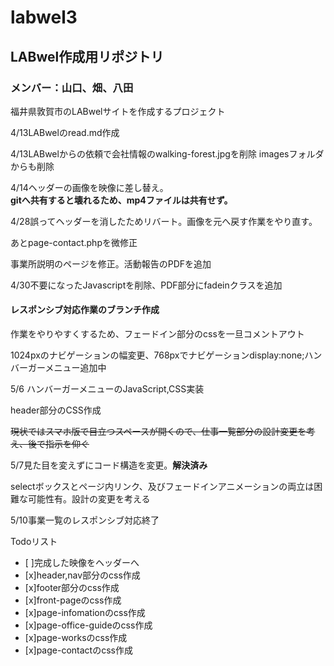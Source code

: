 # labwel3

## LABwel作成用リポジトリ

### メンバー：山口、畑、八田

福井県敦賀市のLABwelサイトを作成するプロジェクト

4/13LABwelのread.md作成

4/13LABwelからの依頼で会社情報のwalking-forest.jpgを削除  imagesフォルダからも削除

4/14ヘッダーの画像を映像に差し替え。  
**gitへ共有すると壊れるため、mp4ファイルは共有せず。**

4/28誤ってヘッダーを消したためリバート。画像を元へ戻す作業をやり直す。

あとpage-contact.phpを微修正

事業所説明のページを修正。活動報告のPDFを追加

4/30不要になったJavascriptを削除、PDF部分にfadeinクラスを追加

#### レスポンシブ対応作業のブランチ作成

作業をやりやすくするため、フェードイン部分のcssを一旦コメントアウト

1024pxのナビゲーションの幅変更、768pxでナビゲーションdisplay:none;ハンバーガーメニュー追加中

5/6 ハンバーガーメニューのJavaScript,CSS実装

header部分のCSS作成

~~現状ではスマホ版で目立つスペースが開くので、仕事一覧部分の設計変更を考え、後で指示を仰ぐ~~

5/7見た目を変えずにコード構造を変更。**解決済み**

selectボックスとページ内リンク、及びフェードインアニメーションの両立は困難な可能性有。設計の変更を考える

5/10事業一覧のレスポンシブ対応終了

Todoリスト

- [ ]完成した映像をヘッダーへ
- [x]header,nav部分のcss作成
- [x]footer部分のcss作成
- [x]front-pageのcss作成
- [x]page-infomationのcss作成
- [x]page-office-guideのcss作成
- [x]page-worksのcss作成
- [x]page-contactのcss作成
